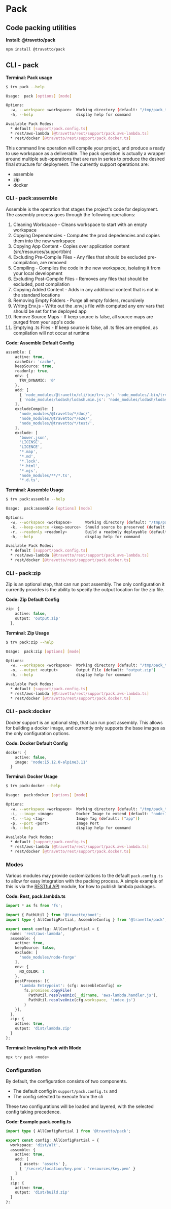 <!-- This file was generated by @travetto/doc and should not be modified directly -->
<!-- Please modify https://github.com/travetto/travetto/tree/main/module/pack/doc.ts and execute "npx trv doc" to rebuild -->
# Pack
## Code packing utilities

**Install: @travetto/pack**
```bash
npm install @travetto/pack
```

## CLI - pack 

**Terminal: Pack usage**
```bash
$ trv pack --help

Usage:  pack [options] [mode]

Options:
  -w, --workspace <workspace>  Working directory (default: "/tmp/pack_travetto_pack")
  -h, --help                   display help for command

Available Pack Modes:
  * default [support/pack.config.ts]
  * rest/aws-lambda [@travetto/rest/support/pack.aws-lambda.ts]
  * rest/docker [@travetto/rest/support/pack.docker.ts]
```

This command line operation will compile your project, and produce a ready to use workspace as a deliverable. The pack operation is actually a wrapper around multiple sub-operations that are run in series to produce the desired final structure for deployment.  The currently support operations are:

   
   *  assemble
   *  zip
   *  docker

### CLI - pack:assemble

Assemble is the operation that stages the project's code for deployment.  The assembly process goes through the following operations:

   
   1. Cleaning Workspace - Cleans workspace to start with an empty workspace
   1. Copying Dependencies - Computes the prod depedencies and copies them into the new workspace
   1. Copying App Content - Copies over application content (src/resources/support/bin)
   1. Excluding Pre-Compile Files - Any files that should be excluded pre-compilation, are removed
   1. Compiling - Compiles the code in the new workspace, isolating it from your local development
   1. Excluding Post-Compile Files - Removes any files that should be excluded, post compilation
   1. Copying Added Content - Adds in any additional content that is not in the standard locations
   1. Removing Empty Folders - Purge all empty folders, recursively
   1. Writng Env.js - Write out the .env.js file with computed any env vars that should be set for the deployed app
   1. Remove Source Maps - If keep source is false, all source maps are purged from your app's code
   1. Emptying .ts Files - If keep source is false, all .ts files are emptied, as compilation will not occur at runtime

**Code: Assemble Default Config**
```typescript
assemble: {
    active: true,
    cacheDir: 'cache',
    keepSource: true,
    readonly: true,
    env: {
      TRV_DYNAMIC: '0'
    },
    add: [
      { 'node_modules/@travetto/cli/bin/trv.js': 'node_modules/.bin/trv' },
      { 'node_modules/lodash/lodash.min.js': 'node_modules/lodash/lodash.js' },
    ],
    excludeCompile: [
      'node_modules/@travetto/*/doc/',
      'node_modules/@travetto/*/e2e/',
      'node_modules/@travetto/*/test/',
    ],
    exclude: [
      'bower.json',
      'LICENSE',
      'LICENCE',
      '*.map',
      '*.md',
      '*.lock',
      '*.html',
      '*.mjs',
      'node_modules/**/*.ts',
      '*.d.ts',
```

**Terminal: Assemble Usage**
```bash
$ trv pack:assemble --help

Usage:  pack:assemble [options] [mode]

Options:
  -w, --workspace <workspace>      Working directory (default: "/tmp/pack_travetto_pack")
  -k, --keep-source <keep-source>  Should source be preserved (default: true)
  -r, --readonly <readonly>        Build a readonly deployable (default: true)
  -h, --help                       display help for command

Available Pack Modes:
  * default [support/pack.config.ts]
  * rest/aws-lambda [@travetto/rest/support/pack.aws-lambda.ts]
  * rest/docker [@travetto/rest/support/pack.docker.ts]
```

### CLI - pack:zip

Zip is an optional step, that can run post assembly.  The only configuration it currently provides is the ability to specify the output location for the zip file.

**Code: Zip Default Config**
```typescript
zip: {
    active: false,
    output: 'output.zip'
  },
```

**Terminal: Zip Usage**
```bash
$ trv pack:zip --help

Usage:  pack:zip [options] [mode]

Options:
  -w, --workspace <workspace>  Working directory (default: "/tmp/pack_travetto_pack")
  -o, --output <output>        Output File (default: "output.zip")
  -h, --help                   display help for command

Available Pack Modes:
  * default [support/pack.config.ts]
  * rest/aws-lambda [@travetto/rest/support/pack.aws-lambda.ts]
  * rest/docker [@travetto/rest/support/pack.docker.ts]
```

### CLI - pack:docker

Docker support is an optional step, that can run post assembly.  This allows for building a docker image, and currently only supports the base images as the only configuration options.

**Code: Docker Default Config**
```typescript
docker: {
    active: false,
    image: 'node:15.12.0-alpine3.11'
  }
```

**Terminal: Docker Usage**
```bash
$ trv pack:docker --help

Usage:  pack:docker [options] [mode]

Options:
  -w, --workspace <workspace>  Working directory (default: "/tmp/pack_travetto_pack")
  -i, --image <image>          Docker Image to extend (default: "node:15.12.0-alpine3.11")
  -t, --tag <tag>              Image Tag (default: ["app"])
  -p, --port <port>            Image Port
  -h, --help                   display help for command

Available Pack Modes:
  * default [support/pack.config.ts]
  * rest/aws-lambda [@travetto/rest/support/pack.aws-lambda.ts]
  * rest/docker [@travetto/rest/support/pack.docker.ts]
```

### Modes
Various modules may provide customizations to the default `pack.config.ts` to allow for easy integration with the packing process.  A simple example of this is via the [RESTful API](https://github.com/travetto/travetto/tree/main/module/rest#readme "Declarative api for RESTful APIs with support for the dependency injection module.") module, for how to publish lambda packages.

**Code: Rest, pack.lambda.ts**
```typescript
import * as fs from 'fs';

import { PathUtil } from '@travetto/boot';
import type { AllConfigPartial, AssembleConfig } from '@travetto/pack';

export const config: AllConfigPartial = {
  name: 'rest/aws-lambda',
  assemble: {
    active: true,
    keepSource: false,
    exclude: [
      'node_modules/node-forge'
    ],
    env: {
      NO_COLOR: 1
    },
    postProcess: [{
      'Lambda Entrypoint': (cfg: AssembleConfig) =>
        fs.promises.copyFile(
          PathUtil.resolveUnix(__dirname, 'aws-lambda.handler.js'),
          PathUtil.resolveUnix(cfg.workspace, 'index.js')
        )
    }],
  },
  zip: {
    active: true,
    output: 'dist/lambda.zip'
  }
};
```

**Terminal: Invoking Pack with Mode**
```bash
npx trv pack <mode>
```

### Configuration

By default, the configuration consists of two components.
   
   *  The default config in `support/pack.config.ts` and
   *  The config selected to execute from the cli

These two configurations will be loaded and layered, with the selected config taking precedence.

**Code: Example pack.config.ts**
```typescript
import type { AllConfigPartial } from '@travetto/pack';

export const config: AllConfigPartial = {
  workspace: 'dist/alt',
  assemble: {
    active: true,
    add: [
      { assets: 'assets' },
      { '/secret/location/key.pem': 'resources/key.pem' }
    ]
  },
  zip: {
    active: true,
    output: 'dist/build.zip'
  }
};
```
